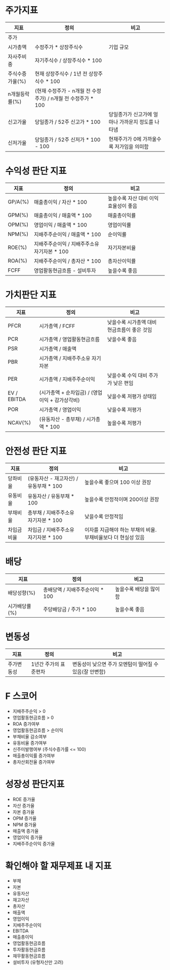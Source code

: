 # 주가지표
|지표|정의|비고|
|--|--|--|
|주가|||
|시가총액|수정주가 * 상장주식수|기업 규모|
|자사주비중|자기주식수 / 상장주식수 * 100||
|주식수증가율(%)|현재 상장주식수 / 1년 전 상장주식수 * 100||
|n개월등락률(%)|(현재 수정주가 - n개월 전 수정주가) / n개월 전 수정주가 * 100||
|신고가율|당일종가 / 52주 신고가 * 100|당일종가가 신고가에 얼마나 가까운지 정도를 나타냄|
|신저가율|당일종가 / 52주 신저가 * 100 - 100|현재주가가 0에 가까울수록 저가임을 의미함|


# 수익성 판단 지표
|지표|정의|비고|
|--|--|--|
|GP/A(%)|매출총이익 / 자산 * 100|높을수록 자산 대비 이익 효율성이 좋음|
|GPM(%)|매출총이익 / 매출액 * 100|매출총이익률|
|OPM(%)|영업이익 / 매출액 * 100|영업이익률|
|NPM(%)|지배주주순이익 / 매출액 * 100|순이익률|
|ROE(%)|지배주주순이익 / 지배주주소유 자기자본 * 100|자기자본비율|
|ROA(%)|지배주주순이익 / 총자산 * 100|총자산이익률|
|FCFF|영업활동현금흐름 - 설비투자|높을수록 좋음|


# 가치판단 지표
|지표|정의|비고|
|--|--|--|
|PFCR|시가총액 / FCFF|낮을수록 시가총액 대비 현금흐름이 좋은 것임|
|PCR|시가총액 / 영업활동현금흐름|낮을수록 좋음|
|PSR|시가총액 / 매출액||
|PBR|시가총액 / 지배주주소유 자기자본||
|PER|시가총액 / 지배주주순이익|낮을수록 수익 대비 주가가 낮은 편임|
|EV / EBITDA|(시가총액 + 순차입금) / (영업이익 + 감가상각비)|낮을수록 저평가 상태임|
|POR|시가총액 / 영업이익|낮을수록 저평가|
|NCAV(%)| (유동자산 - 총부채) / 시가총액 * 100|높을수록 저평가|


# 안전성 판단 지표
|지표|정의|비고|
|--|--|--|
|당좌비율|(유동자산 - 재고자산) / 유동부채 * 100|높을수록 좋으며 100 이상 권장|
|유동비율|유동자산 / 유동부채 * 100|높을수록 안정적이며 200이상 권장|
|부채비율|총부채 / 지배주주소유 자기자본 * 100|낮을수록 안정적임|
|차입금비율|차입금 / 지배주주소유 자기자본 * 100|이자를 지급해야 하는 부채의 비율. 부채비율보다 더 현실성 있음|


# 배당
|지표|정의|비고|
|--|--|--|
|배당성향(%)|총배당액 / 지배주주순이익 * 100|높을수록 배당을 많이 함|
|시가배당률(%)|주당배당금 / 주가 * 100|높을수록 좋음|


# 변동성
|지표|정의|비고|
|--|--|--|
|주가변동성|1년간 주가의 표준편차|변동성이 낮으면 주가 모멘텀이 떨어질 수 있음(잘 안변함)|


# F 스코어
- 지배주주순익 > 0
- 영업활동현금흐름 > 0
- ROA 증가여부
- 영업활동현금흐름 > 순이익
- 부채비율 감소여부
- 유동비율 증가여부
- 신주미발행여부 (주식수증가률 <= 100)
- 매출총이익률 증가여부
- 총자산회전율 증가여부


# 성장성 판단지표
- ROE 증가율
- 자산 증가율
- 자본 증가율
- OPM 증가율
- NPM 증가율
- 매출액 증가율
- 영업이익 증가율
- 지배주주순이익 증가율


# 확인해야 할 재무제표 내 지표
- 부채
- 자본
- 유동자산
- 재고자산
- 총자산
- 매출액
- 영업이익
- 지배주주순이익
- EBITDA
- 매출총이익
- 영업활동현금흐름
- 투자활동현금흐름
- 재무활동현금흐름
- 설비투자 (유형자산만 고려)
